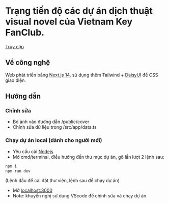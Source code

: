 # Trạng tiến độ các dự án dịch thuật visual novel của Vietnam Key FanClub. 

[Truy cập](https://vnkeyfc.github.io/)

## Về công nghệ
Web phát triển bằng [Next.js 14](https://nextjs.org/), sử dụng thêm Tailwind + [DaisyUI](https://daisyui.com/) để CSS giao diện.

## Hướng dẫn
### Chỉnh sửa
- Bỏ ảnh vào đường dẫn /public/cover
- Chỉnh sửa dữ liệu trong /src/app/data.ts
### Chạy dự án local (dành cho người mới)
- Yêu cầu cài [Nodejs](https://nodejs.org/en)
- Mở cmd/terminal, điều hướng đến thư mục dự án, gõ lần lượt 2 lệnh sau:
```bash
npm i
npm run dev
```
  (Lệnh đầu để cài đặt thư viện, lệnh sau để chạy dự án)
- Mở [localhost:3000](http://localhost:3000)
- Note: khuyến nghị sử dụng VScode để chỉnh sửa và chạy dự án